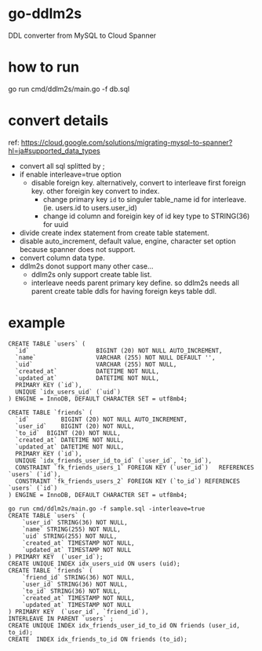 # go-ddlm2s
DDL converter from MySQL to Cloud Spanner

# how to run
go run cmd/ddlm2s/main.go -f db.sql

# convert details

ref:
https://cloud.google.com/solutions/migrating-mysql-to-spanner?hl=ja#supported_data_types

- convert all sql splitted by ;
- if enable interleave=true option
  - disable foreign key. alternatively, convert to interleave first foreign key. other foreigin key convert to index.
    - change primary key `id` to singuler table_name id for interleave. (ie. users.id to users.user_id)
    - change id column and foreigin key of id key type to STRING(36) for uuid
- divide create index statement from create table statement.
- disable auto_increment, default value, engine, character set option because spanner does not support.
- convert column data type.
- ddlm2s donot support many other case...
  - ddlm2s only support create table list.
  - interleave needs parent primary key define. so ddlm2s needs all parent create table ddls for having foreign keys table ddl.

# example
```
CREATE TABLE `users` (
  `id`                   BIGINT (20) NOT NULL AUTO_INCREMENT,
  `name`                 VARCHAR (255) NOT NULL DEFAULT '',
  `uid`                  VARCHAR (255) NOT NULL,
  `created_at`           DATETIME NOT NULL,
  `updated_at`           DATETIME NOT NULL,
  PRIMARY KEY (`id`),
  UNIQUE `idx_users_uid` (`uid`)
) ENGINE = InnoDB, DEFAULT CHARACTER SET = utf8mb4;

CREATE TABLE `friends` (
  `id`         BIGINT (20) NOT NULL AUTO_INCREMENT,
  `user_id`    BIGINT (20) NOT NULL,
  `to_id`  BIGINT (20) NOT NULL,
  `created_at` DATETIME NOT NULL,
  `updated_at` DATETIME NOT NULL,
  PRIMARY KEY (`id`),
  UNIQUE `idx_friends_user_id_to_id` (`user_id`, `to_id`),
  CONSTRAINT `fk_friends_users_1` FOREIGN KEY (`user_id`)   REFERENCES `users` (`id`),
  CONSTRAINT `fk_friends_users_2` FOREIGN KEY (`to_id`) REFERENCES `users` (`id`)
) ENGINE = InnoDB, DEFAULT CHARACTER SET = utf8mb4;

```
```
go run cmd/ddlm2s/main.go -f sample.sql -interleave=true
CREATE TABLE `users` (
	`user_id` STRING(36) NOT NULL,
	`name` STRING(255) NOT NULL,
	`uid` STRING(255) NOT NULL,
	`created_at` TIMESTAMP NOT NULL,
	`updated_at` TIMESTAMP NOT NULL
) PRIMARY KEY  (`user_id`);
CREATE UNIQUE INDEX idx_users_uid ON users (uid);
CREATE TABLE `friends` (
	`friend_id` STRING(36) NOT NULL,
	`user_id` STRING(36) NOT NULL,
	`to_id` STRING(36) NOT NULL,
	`created_at` TIMESTAMP NOT NULL,
	`updated_at` TIMESTAMP NOT NULL
) PRIMARY KEY  (`user_id`, `friend_id`),
INTERLEAVE IN PARENT `users` ;
CREATE UNIQUE INDEX idx_friends_user_id_to_id ON friends (user_id, to_id);
CREATE  INDEX idx_friends_to_id ON friends (to_id);
```


